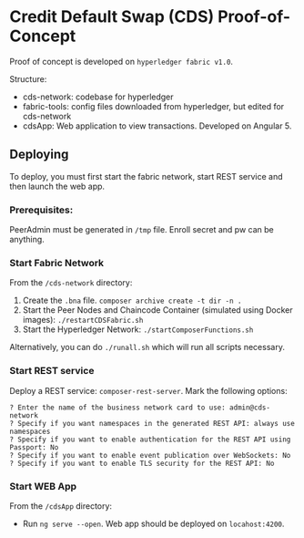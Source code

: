 # Credit Default Swap (CDS) Proof-of-Concept

Proof of concept is developed on `hyperledger fabric v1.0`.

Structure:

* cds-network: codebase for hyperledger
* fabric-tools: config files downloaded from hyperledger, but edited for cds-network
* cdsApp: Web application to view transactions. Developed on Angular 5.

## Deploying

To deploy, you must first start the fabric network, start REST service and then launch the web app. 

### Prerequisites:

PeerAdmin must be generated in `/tmp` file. Enroll secret and pw can be anything. 

### Start Fabric Network
From the `/cds-network` directory: 

1. Create the `.bna` file. `composer archive create -t dir -n .`
2. Start the Peer Nodes and Chaincode Container (simulated using Docker images): `./restartCDSFabric.sh`
3. Start the Hyperledger Network: `./startComposerFunctions.sh`

Alternatively, you can do `./runall.sh` which will run all scripts necessary.

### Start REST service
Deploy a REST service: `composer-rest-server`. Mark the following options:
```
? Enter the name of the business network card to use: admin@cds-network
? Specify if you want namespaces in the generated REST API: always use namespaces
? Specify if you want to enable authentication for the REST API using Passport: No
? Specify if you want to enable event publication over WebSockets: No
? Specify if you want to enable TLS security for the REST API: No
```

### Start WEB App

From the `/cdsApp` directory:

* Run `ng serve --open`. Web app should be deployed on `locahost:4200`.

